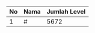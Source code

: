 | No | Nama            | Jumlah Level |
|----|-----------------|--------------|
| 1  | #    |    5672        |
